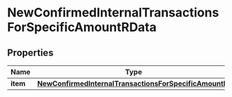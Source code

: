 

# NewConfirmedInternalTransactionsForSpecificAmountRData


## Properties

| Name | Type | Description | Notes |
|------------ | ------------- | ------------- | -------------|
|**item** | [**NewConfirmedInternalTransactionsForSpecificAmountRI**](NewConfirmedInternalTransactionsForSpecificAmountRI.md) |  |  |



